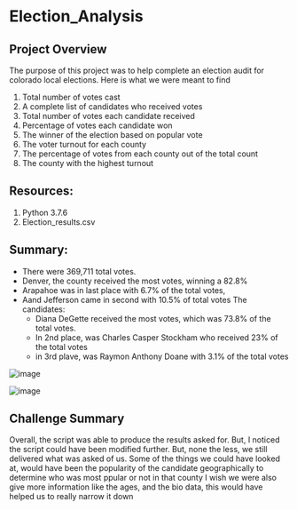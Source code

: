 # Election_Analysis

## Project Overview
The purpose of this project was to help complete an election audit for colorado local elections. Here is what we were meant to find

1. Total number of votes cast
2. A complete list of candidates who received votes
3. Total number of votes each candidate received
4. Percentage of votes each candidate won
5. The winner of the election based on popular vote
6. The voter turnout for each county
7. The percentage of votes from each county out of the total count
8. The county with the highest turnout

## Resources:
1. Python 3.7.6
2. Election_results.csv

## Summary:
- There were 369,711 total votes. 
- Denver, the county received the most votes, winning a 82.8%
- Arapahoe was in last place with 6.7% of the total votes, 
- Aand Jefferson came in second with 10.5% of total votes
The candidates:
  - Diana DeGette received the most votes, which was 73.8% of the total votes. 
  - In 2nd place, was Charles Casper Stockham who received 23% of the total votes
  - in 3rd plave, was Raymon Anthony Doane with 3.1% of the total votes

![image](https://user-images.githubusercontent.com/96274446/150656626-381ebd71-0919-42f8-a39b-9c3759486e2c.png)

![image](https://user-images.githubusercontent.com/96274446/150658743-7ec037eb-30c0-4a12-8c2a-c1831cd4fe92.png)

 
 ## Challenge Summary 
Overall, the script was able to produce the results asked for. But, I noticed the script could have been modified further. But, none the less, we still delivered what was asked of us. Some of the things we could have looked at, would have been the popularity of the candidate geographically to determine who was most ppular or not in that county
I wish we were also give more information like the ages, and the bio data, this would have helped us to really narrow it down
